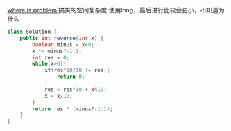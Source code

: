 [where is problem ](https://leetcode.com/problems/zigzag-conversion/)
搞笑的空间复杂度
使用long，最后进行比较会更小，不知道为什么
```java
class Solution {
    public int reverse(int x) {
        boolean minus = x<0;
        x *= minus?-1:1;
        int res = 0;
        while(x>0){
            if(res*10/10 != res){
                return 0;    
            }
            res = res*10 + x%10; 
            x = x/10;
        }
        return res * (minus?-1:1);
    }
}
```

